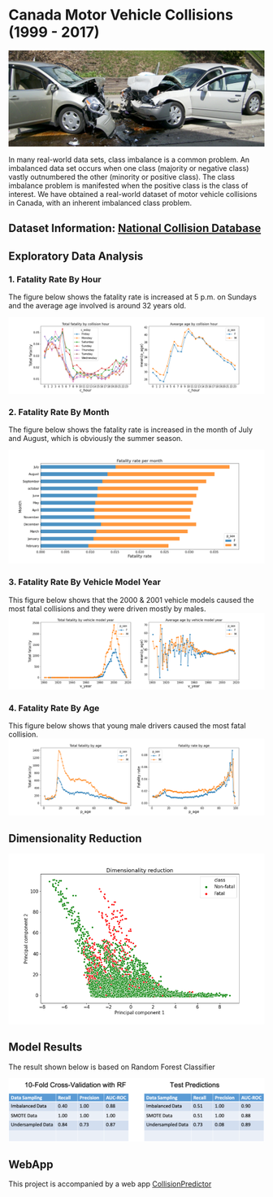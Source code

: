 # Canada Motor Vehicle Collisions (1999 - 2017)

![fig0](image/photo.jpg)

In many real-world data sets, class imbalance is a common problem. An imbalanced data set occurs when one class (majority or negative class) vastly outnumbered the other (minority or positive class). The class imbalance problem is manifested when the positive class is the class of interest. We have obtained a real-world dataset of motor vehicle collisions in Canada, with an inherent imbalanced class problem.

##  Dataset Information:   [National Collision Database](https://open.canada.ca/data/en/dataset/1eb9eba7-71d1-4b30-9fb1-30cbdab7e63a)


## Exploratory Data Analysis

### 1. Fatality Rate By Hour
The figure below shows the fatality rate is increased at 5 p.m. on Sundays and the average age involved is around 32 years old.

![fig1](image/fig_h.png)


### 2. Fatality Rate By Month
The figure below shows the fatality rate is increased in the month of July and August, which is obviously the summer season.

![fig1](image/fig9.png)

### 3. Fatality Rate By Vehicle Model Year
This figure below shows that the 2000 & 2001 vehicle models caused the most fatal collisions and they were driven mostly by males.
![fig5](image/fig5.png)


### 4. Fatality Rate By Age

This figure below shows that young male drivers caused the most fatal collision.
![fig3](image/fig3.png)

## Dimensionality Reduction

![fig4](image/pca.png)

##  Model Results

The result shown below is based on Random Forest Classifier

![fig5](image/sup.png)

## WebApp

This project is accompanied by a web app [CollisionPredictor](https://collisionapp.herokuapp.com/)
